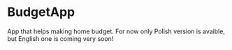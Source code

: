 # BudgetApp
App that helps making home budget. For now only Polish version is avaible, but English one is coming very soon!

